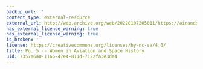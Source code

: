```yaml
---
backup_url: ''
content_type: external-resource
external_url: http://web.archive.org/web/20220107205011/https://airandspace.si.edu/explore-and-learn/topics/women-in-aviation/
has_external_licence_warning: true
has_external_license_warning: true
is_broken: ''
license: https://creativecommons.org/licenses/by-nc-sa/4.0/
title: Pg. 5 -- Women in Aviation and Space History
uid: 7357a6a0-1166-47e4-811d-7122fa3e3da4
---
```

